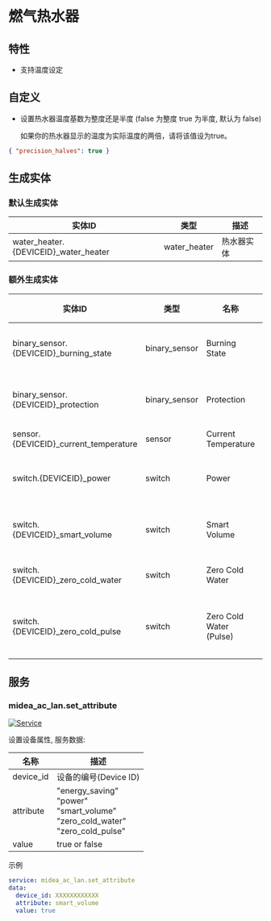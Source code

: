 # 燃气热水器

## 特性

- 支持温度设定

## 自定义

- 设置热水器温度基数为整度还是半度 (false 为整度 true 为半度, 默认为 false)

  如果你的热水器显示的温度为实际温度的两倍，请将该值设为true。

```json
{ "precision_halves": true }
```

## 生成实体

### 默认生成实体

| 实体ID                                | 类型         | 描述       |
| ------------------------------------- | ------------ | ---------- |
| water_heater.{DEVICEID}\_water_heater | water_heater | 热水器实体 |

### 额外生成实体

| 实体ID                                  | 类型          | 名称                    | 描述         |
| --------------------------------------- | ------------- | ----------------------- | ------------ |
| binary_sensor.{DEVICEID}\_burning_state | binary_sensor | Burning State           | 燃烧状态     |
| binary_sensor.{DEVICEID}\_protection    | binary_sensor | Protection              | 安全防护     |
| sensor.{DEVICEID}\_current_temperature  | sensor        | Current Temperature     | 温度         |
| switch.{DEVICEID}\_power                | switch        | Power                   | 电源开关     |
| switch.{DEVICEID}\_smart_volume         | switch        | Smart Volume            | 智能变容     |
| switch.{DEVICEID}\_zero_cold_water      | switch        | Zero Cold Water         | 零冷水       |
| switch.{DEVICEID}\_zero_cold_pulse      | switch        | Zero Cold Water (Pulse) | 零冷水(点动) |

## 服务

### midea_ac_lan.set_attribute

[![Service](https://my.home-assistant.io/badges/developer_call_service.svg)](https://my.home-assistant.io/redirect/developer_call_service/?service=midea_ac_lan.set_attribute)

设置设备属性, 服务数据:

| 名称      | 描述                                                                                        |
| --------- | ------------------------------------------------------------------------------------------- |
| device_id | 设备的编号(Device ID)                                                                       |
| attribute | "energy_saving"<br/>"power"<br />"smart_volume"<br/>"zero_cold_water"<br/>"zero_cold_pulse" |
| value     | true or false                                                                               |

示例

```yaml
service: midea_ac_lan.set_attribute
data:
  device_id: XXXXXXXXXXXX
  attribute: smart_volume
  value: true
```
